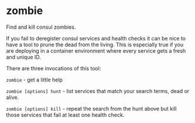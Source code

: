 # zombie
Find and kill consul zombies.

If you fail to deregister consul services and health checks it can be nice to
have a tool to prune the dead from the living. This is especially true if you 
are deploying in a container environment where every service gets a fresh
and unique ID.

There are three invocations of this tool:

`zombie` - get a little help

`zombie [options] hunt` - list services that match your search terms, dead or alive.

`zombie [options] kill` - repeat the search from the hunt above but kill those services that fail at least one health check.